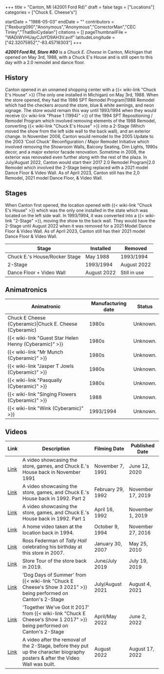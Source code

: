 +++
title = "Canton, MI (42001 Ford Rd)"
draft = false
tags = ["Locations"]
categories = ["Chuck E. Cheese's"]


startDate = "1988-05-03"
endDate = ""
contributors = ["Rexburg090","Anonymous","Anonymous","CorrectorMan","CEC Tinley","ThatBoiCydalan"]
citations = []
pageThumbnailFile = "WADiWVHUayCJoYD9AH3V.avif"
latitudeLongitude = ["42.32075952","-83.45718303"]
+++

***42001 Ford Rd, Store #80*** is a *Chuck E. Cheese* in Canton, Michigan that opened on May 3rd, 1988, with a Chuck E's House and is still open to this day with a 2.0 remodel and dance floor.

## History

Canton opened in an unnamed shopping center with a {{< wiki-link "Chuck E's House" >}} (The only one installed in Michigan) on May 3rd, 1988. When the store opened, they had the 1986 SPT Remodel Program|1988 Remodel which had the checkers around the store, blue &amp; white awnings, and neon signage. The store would remain this way until 1993/1994 when they would receive {{< wiki-link "Phase 1 (1994)" >}} of the 1994 SPT Repositioning / Remodel Program which involved removing elements of the 1988 Remodel, converting {{< wiki-link "Chuck E's House" >}} into a 2-Stage (Which moved the show from the left side wall to the back wall), and an exterior change. In November 2006, Canton would remodel to the 2005 Update to the 2003 'Cool Chuck' Reconfiguration / Major Remodel Initiative which involved removing the Showroom Walls, Balcony Seating, Dim Lights, 1990s decor, and a major exterior facade renovation. Sometime in 2008, the exterior was renovated even further along with the rest of the plaza. In July/August 2022, Canton would start their 2017 2.0 Remodel Program|2.0 Remodel which involved the 2-Stage being replaced with a 2021 model Dance Floor &amp; Video Wall. As of April 2023, Canton still has the 2,0 Remodel, 2021 model Dance Floor, &amp; Video Wall.

## Stages

When Canton first opened, the location opened with {{< wiki-link "Chuck E's House" >}} which was the only one installed in the state which was located on the left side wall. In 1993/1994, it was converted into a {{< wiki-link "2-Stage" >}}, moving the show to the back wall. They would have the 2-Stage until August 2022 when it was removed for a 2021 Model Dance Floor &amp; Video Wall. As of April 2023, Canton still has their 2021 model Dance Floor &amp; Video Wall.

| Stage                         | Installed   | Removed      |
|-------------------------------|-------------|--------------|
| Chuck E.'s House/Rocker Stage | May 1988    | 1993/1994    |
| 2-Stage                       | 1993/1994   | August 2022  |
| Dance Floor + Video Wall      | August 2022 | Still in use |

## Animatronics

| Animatronic                                                  | Manufacturing date | Status   |
|--------------------------------------------------------------|--------------------|----------|
| Chuck E Cheese (Cyberamic)\|Chuck E. Cheese (Cyberamic)      | 1980s              | Unknown. |
| {{< wiki-link "Guest Star Helen Henny (Cyberamic)" >}} | 1980s              | Unknown. |
| {{< wiki-link "Mr Munch (Cyberamic)" >}}               | 1980s              | Unknown. |
| {{< wiki-link "Jasper T Jowls (Cyberamic)" >}}         | 1980s              | Unknown. |
| {{< wiki-link "Pasqually (Cyberamic)" >}}              | 1980s              | Unknown. |
| {{< wiki-link "Singing Flowers (Cyberamic)" >}}        | 1988               | Unknown. |
| {{< wiki-link "Wink (Cyberamic)" >}}                   | 1993/1994          | Unknown. |

## Videos

| Link                                                | Description                                                                                                                        | Filming Date      | Published Date    |
|-----------------------------------------------------|------------------------------------------------------------------------------------------------------------------------------------|-------------------|-------------------|
| [Link](https://youtu.be/z2_JQOxKMwI)                | A video showcasing the store, games, and Chuck E.'s House back in November 1991                                                    | November 7, 1991  | June 12, 2020     |
| [Link](https://youtu.be/MwVfjH6zzAk?t=43)           | A video showcasing the store, games, and Chuck E.'s House back in 1992. Part 2                                                     | February 29, 1992 | November 17, 2019 |
| [Link](https://youtu.be/wWPcDXbf9ZE?t=43)           | A video showcasing the store, games, and Chuck E.'s House back in 1992. Part 1                                                     | April 16, 1992    | November 1, 2019  |
| [Link](https://youtu.be/RR5HtrQQKsk?t=467)          | A home video taken at the location back in 1994.                                                                                   | October 9, 1994   | November 27, 2016 |
| [Link](https://youtu.be/5jkSd7jbO4w)                | Ross Federman of *Tally Hall* celebrating his birthday at this store in 2007.                                                      | January 30, 2007  | May 25, 2010      |
| [Link](https://www.youtube.com/watch?v=ppfmOO4fK4k) | Store Tour of the store back in 2019.                                                                                              | June/July 2019    | July 19, 2019     |
| [Link](https://www.youtube.com/watch?v=l8wVKQOz4WI) | 'Dog Days of Summer' from {{< wiki-link "Chuck E Cheese's Show 3 2021" >}} being performed on Canton's 2-Stage               | July/August 2021  | August 4, 2021    |
| [Link](https://youtu.be/TpyrTITzOV4)                | 'Together We've Got It 2017' from {{< wiki-link "Chuck E Cheese's Show 1 2017" >}} being performed on Canton's 2-Stage       | April/May 2022    | June 2, 2022      |
| [Link](https://www.youtube.com/watch?v=rseboxH34CQ) | A video after the removal of the 2-Stage, before they put up the character biography posters &amp; after the Video Wall was built. | August 2022       | August 17, 2022   |
